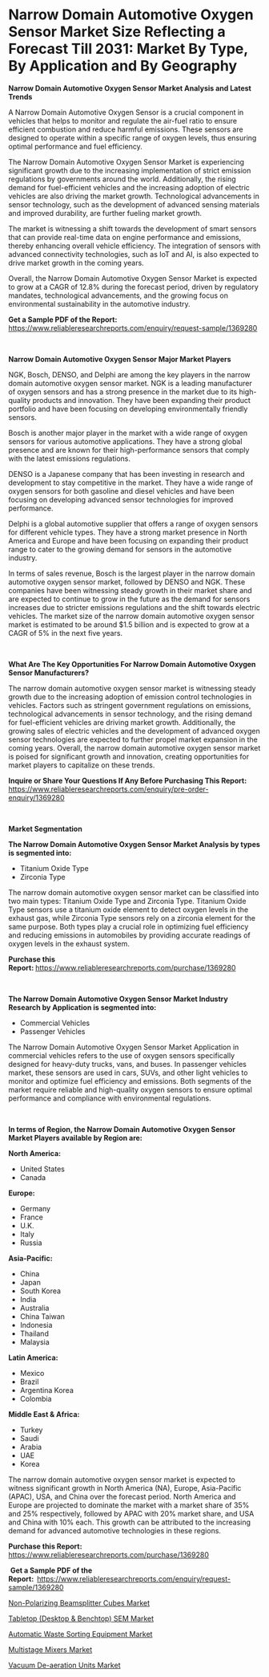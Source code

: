 <p><h1>Narrow Domain Automotive Oxygen Sensor Market Size Reflecting a Forecast Till 2031: Market By Type, By Application and By Geography</h1></p><p><strong>Narrow Domain Automotive Oxygen Sensor Market Analysis and Latest Trends</strong></p>
<p><p>A Narrow Domain Automotive Oxygen Sensor is a crucial component in vehicles that helps to monitor and regulate the air-fuel ratio to ensure efficient combustion and reduce harmful emissions. These sensors are designed to operate within a specific range of oxygen levels, thus ensuring optimal performance and fuel efficiency.</p><p>The Narrow Domain Automotive Oxygen Sensor Market is experiencing significant growth due to the increasing implementation of strict emission regulations by governments around the world. Additionally, the rising demand for fuel-efficient vehicles and the increasing adoption of electric vehicles are also driving the market growth. Technological advancements in sensor technology, such as the development of advanced sensing materials and improved durability, are further fueling market growth.</p><p>The market is witnessing a shift towards the development of smart sensors that can provide real-time data on engine performance and emissions, thereby enhancing overall vehicle efficiency. The integration of sensors with advanced connectivity technologies, such as IoT and AI, is also expected to drive market growth in the coming years.</p><p>Overall, the Narrow Domain Automotive Oxygen Sensor Market is expected to grow at a CAGR of 12.8% during the forecast period, driven by regulatory mandates, technological advancements, and the growing focus on environmental sustainability in the automotive industry.</p></p>
<p><strong>Get a Sample PDF of the Report:&nbsp;</strong> <a href="https://www.reliableresearchreports.com/enquiry/request-sample/1369280">https://www.reliableresearchreports.com/enquiry/request-sample/1369280</a></p>
<p>&nbsp;</p>
<p><strong>Narrow Domain Automotive Oxygen Sensor Major Market Players</strong></p>
<p><p>NGK, Bosch, DENSO, and Delphi are among the key players in the narrow domain automotive oxygen sensor market. NGK is a leading manufacturer of oxygen sensors and has a strong presence in the market due to its high-quality products and innovation. They have been expanding their product portfolio and have been focusing on developing environmentally friendly sensors.</p><p>Bosch is another major player in the market with a wide range of oxygen sensors for various automotive applications. They have a strong global presence and are known for their high-performance sensors that comply with the latest emissions regulations.</p><p>DENSO is a Japanese company that has been investing in research and development to stay competitive in the market. They have a wide range of oxygen sensors for both gasoline and diesel vehicles and have been focusing on developing advanced sensor technologies for improved performance.</p><p>Delphi is a global automotive supplier that offers a range of oxygen sensors for different vehicle types. They have a strong market presence in North America and Europe and have been focusing on expanding their product range to cater to the growing demand for sensors in the automotive industry.</p><p>In terms of sales revenue, Bosch is the largest player in the narrow domain automotive oxygen sensor market, followed by DENSO and NGK. These companies have been witnessing steady growth in their market share and are expected to continue to grow in the future as the demand for sensors increases due to stricter emissions regulations and the shift towards electric vehicles. The market size of the narrow domain automotive oxygen sensor market is estimated to be around $1.5 billion and is expected to grow at a CAGR of 5% in the next five years.</p></p>
<p>&nbsp;</p>
<p><strong>What Are The Key Opportunities For Narrow Domain Automotive Oxygen Sensor Manufacturers?</strong></p>
<p><p>The narrow domain automotive oxygen sensor market is witnessing steady growth due to the increasing adoption of emission control technologies in vehicles. Factors such as stringent government regulations on emissions, technological advancements in sensor technology, and the rising demand for fuel-efficient vehicles are driving market growth. Additionally, the growing sales of electric vehicles and the development of advanced oxygen sensor technologies are expected to further propel market expansion in the coming years. Overall, the narrow domain automotive oxygen sensor market is poised for significant growth and innovation, creating opportunities for market players to capitalize on these trends.</p></p>
<p><strong>Inquire or Share Your Questions If Any Before Purchasing This Report:</strong> <a href="https://www.reliableresearchreports.com/enquiry/pre-order-enquiry/1369280">https://www.reliableresearchreports.com/enquiry/pre-order-enquiry/1369280</a></p>
<p>&nbsp;</p>
<p><strong>Market Segmentation</strong></p>
<p><strong>The Narrow Domain Automotive Oxygen Sensor Market Analysis by types is segmented into:</strong></p>
<p><ul><li>Titanium Oxide Type</li><li>Zirconia Type</li></ul></p>
<p><p>The narrow domain automotive oxygen sensor market can be classified into two main types: Titanium Oxide Type and Zirconia Type. Titanium Oxide Type sensors use a titanium oxide element to detect oxygen levels in the exhaust gas, while Zirconia Type sensors rely on a zirconia element for the same purpose. Both types play a crucial role in optimizing fuel efficiency and reducing emissions in automobiles by providing accurate readings of oxygen levels in the exhaust system.</p></p>
<p><strong>Purchase this Report:&nbsp;</strong><a href="https://www.reliableresearchreports.com/purchase/1369280">https://www.reliableresearchreports.com/purchase/1369280</a></p>
<p>&nbsp;</p>
<p><strong>The Narrow Domain Automotive Oxygen Sensor Market Industry Research by Application is segmented into:</strong></p>
<p><ul><li>Commercial Vehicles</li><li>Passenger Vehicles</li></ul></p>
<p><p>The Narrow Domain Automotive Oxygen Sensor Market Application in commercial vehicles refers to the use of oxygen sensors specifically designed for heavy-duty trucks, vans, and buses. In passenger vehicles market, these sensors are used in cars, SUVs, and other light vehicles to monitor and optimize fuel efficiency and emissions. Both segments of the market require reliable and high-quality oxygen sensors to ensure optimal performance and compliance with environmental regulations.</p></p>
<p>&nbsp;</p>
<p><strong>In terms of Region, the Narrow Domain Automotive Oxygen Sensor Market Players available by Region are:</strong></p>
<p>
    <p> <strong> North America: </strong>
        <ul>
            <li>United States</li>
            <li>Canada</li>
        </ul>
        </p> 
    <p> <strong> Europe: </strong>
        <ul>
            <li>Germany</li>
            <li>France</li>
            <li>U.K.</li>
            <li>Italy</li>
            <li>Russia</li>
        </ul>
        </p> 
    <p> <strong> Asia-Pacific: </strong>
        <ul>
            <li>China</li>
            <li>Japan</li>
            <li>South Korea</li>
            <li>India</li>
            <li>Australia</li>
            <li>China Taiwan</li>
            <li>Indonesia</li>
            <li>Thailand</li>
            <li>Malaysia</li>
        </ul>
        </p> 
    <p> <strong> Latin America: </strong>
        <ul>
            <li>Mexico</li>
            <li>Brazil</li>
            <li>Argentina Korea</li>
            <li>Colombia</li>
        </ul>
        </p> 
    <p> <strong> Middle East & Africa: </strong>
        <ul>
            <li>Turkey</li>
            <li>Saudi</li>
            <li>Arabia</li>
            <li>UAE</li>
            <li>Korea</li>
        </ul>
    </p>
    </p>
<p><p>The narrow domain automotive oxygen sensor market is expected to witness significant growth in North America (NA), Europe, Asia-Pacific (APAC), USA, and China over the forecast period. North America and Europe are projected to dominate the market with a market share of 35% and 25% respectively, followed by APAC with 20% market share, and USA and China with 10% each. This growth can be attributed to the increasing demand for advanced automotive technologies in these regions.</p></p>
<p><strong>Purchase this Report: </strong><a href="https://www.reliableresearchreports.com/purchase/1369280">https://www.reliableresearchreports.com/purchase/1369280</a></p>
<p>&nbsp;<strong>Get a Sample PDF of the Report:&nbsp;&nbsp;</strong><a href="https://www.reliableresearchreports.com/enquiry/request-sample/1369280">https://www.reliableresearchreports.com/enquiry/request-sample/1369280</a></p>
<p><strong></strong></p>
<p><p><a href="https://medium.com/@beverlyfields2012/non-polarizing-beamsplitter-cubes-market-the-key-to-successful-business-strategy-forecast-till-1843b8fcb06f">Non-Polarizing Beamsplitter Cubes Market</a></p><p><a href="https://medium.com/@lisastevens48/tabletop-desktop-amp-benchtop-sem-market-insights-into-market-cagr-market-trends-and-growth-62a32796dda3">Tabletop (Desktop & Benchtop) SEM Market</a></p><p><a href="https://medium.com/@tammyjones1939/automatic-waste-sorting-equipment-market-trends-forecast-and-competitive-analysis-to-2031-74be9070d240">Automatic Waste Sorting Equipment Market</a></p><p><a href="https://medium.com/@christinaweber16/multistage-mixers-market-insight-market-trends-growth-forecasted-from-2024-to-2031-9b0e08bd2e0a">Multistage Mixers Market</a></p><p><a href="https://medium.com/@christinaweber16/vacuum-de-aeration-units-market-size-market-outlook-and-market-forecast-2024-to-2031-7c47711b8c97">Vacuum De-aeration Units Market</a></p></p>